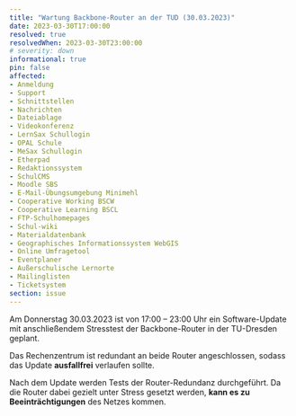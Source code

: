 ```yaml
---
title: "Wartung Backbone-Router an der TUD (30.03.2023)"
date: 2023-03-30T17:00:00
resolved: true
resolvedWhen: 2023-03-30T23:00:00
# severity: down
informational: true
pin: false 
affected:
- Anmeldung
- Support
- Schnittstellen
- Nachrichten
- Dateiablage
- Videokonferenz
- LernSax Schullogin
- OPAL Schule
- MeSax Schullogin
- Etherpad
- Redaktionssystem
- SchulCMS
- Moodle SBS
- E-Mail-Übungsumgebung Minimehl
- Cooperative Working BSCW
- Cooperative Learning BSCL
- FTP-Schulhomepages
- Schul-wiki
- Materialdatenbank
- Geographisches Informationssystem WebGIS
- Online Umfragetool
- Eventplaner
- Außerschulische Lernorte
- Mailinglisten
- Ticketsystem
section: issue
---
```


Am Donnerstag 30.03.2023 ist von 17:00 – 23:00 Uhr ein Software-Update mit anschließendem Stresstest der Backbone-Router in der TU-Dresden geplant.

Das Rechenzentrum ist redundant an beide Router angeschlossen, sodass das Update **ausfallfrei** verlaufen sollte.

Nach dem Update werden Tests der Router-Redundanz durchgeführt. Da die Router dabei gezielt unter Stress gesetzt werden, **kann es zu Beeinträchtigungen** des Netzes kommen.


